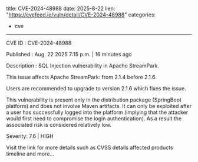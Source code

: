  
title: CVE-2024-48988
date: 2025-8-22
lien: "https://cvefeed.io/vuln/detail/CVE-2024-48988"
categories:
  - cve
---

CVE ID : CVE-2024-48988

Published :  Aug. 22
2025
7:15 p.m. | 16 minutes ago

Description : SQL Injection vulnerability in Apache StreamPark.

This issue affects Apache StreamPark: from 2.1.4 before 2.1.6.

Users are recommended to upgrade to version 2.1.6
which fixes the issue.


This vulnerability is present only in the distribution package (SpringBoot platform) and does not involve Maven artifacts.
It can only be exploited after a user has successfully logged into the platform (implying that the attacker would first need to compromise the login authentication). 
As a result
the associated risk is considered relatively low.

Severity: 7.6 | HIGH

Visit the link for more details
such as CVSS details
affected products
timeline
and more...
